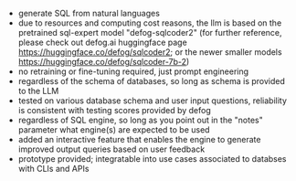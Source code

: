 - generate SQL from natural languages
- due to resources and computing cost reasons, the llm is based on the pretrained sql-expert model "defog-sqlcoder2" (for further reference, please check out defog.ai huggingface page https://huggingface.co/defog/sqlcoder2; or the newer smaller models https://huggingface.co/defog/sqlcoder-7b-2)
- no retraining or fine-tuning required, just prompt engineering 
- regardless of the schema of databases, so long as schema is provided to the LLM
- tested on various database schema and user input questions, reliability is consistent with testing scores provided by defog
- regardless of SQL engine, so long as you point out in the "notes" parameter what engine(s) are expected to be used
- added an interactive feature that enables the engine to generate improved output queries based on user feedback
- prototype provided; integratable into use cases associated to databses with CLIs and APIs 
